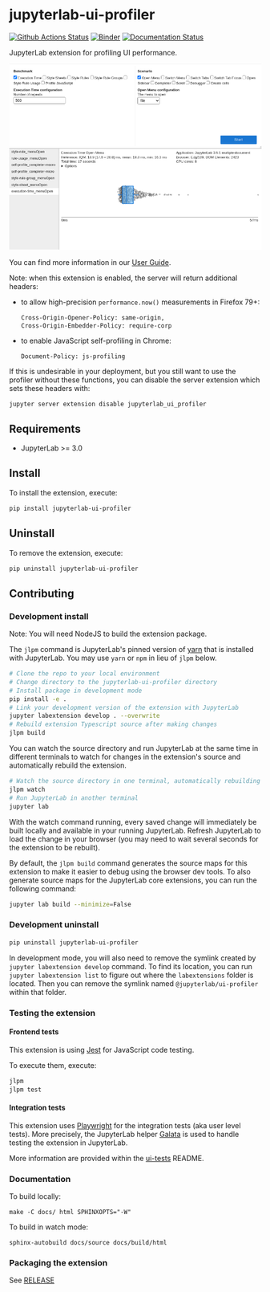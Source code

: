 # jupyterlab-ui-profiler

[![Github Actions Status](https://github.com/jupyterlab/ui-profiler/workflows/Build/badge.svg)](https://github.com/jupyterlab/ui-profiler/actions/workflows/build.yml)
[![Binder](https://mybinder.org/badge_logo.svg)](https://mybinder.org/v2/gh/jupyterlab/ui-profiler/main?urlpath=lab)
[![Documentation Status](https://readthedocs.org/projects/ui-profiler/badge/?version=latest)](http://ui-profiler.readthedocs.io/en/latest/)

JupyterLab extension for profiling UI performance.

![UI Profiler UI](https://raw.githubusercontent.com/jupyterlab/ui-profiler/main/ui-tests/tests/results.spec.ts-snapshots/ui-profiler-with-boxplot-linux.png)

You can find more information in our [User Guide](https://ui-profiler.readthedocs.io/en/latest/user_guide.html).

Note: when this extension is enabled, the server will return additional headers:

- to allow high-precision `performance.now()` measurements in Firefox 79+:

  ```
  Cross-Origin-Opener-Policy: same-origin,
  Cross-Origin-Embedder-Policy: require-corp
  ```

- to enable JavaScript self-profiling in Chrome:
  ```
  Document-Policy: js-profiling
  ```

If this is undesirable in your deployment, but you still want to use the profiler without these functions,
you can disable the server extension which sets these headers with:

```
jupyter server extension disable jupyterlab_ui_profiler
```

## Requirements

- JupyterLab >= 3.0

## Install

To install the extension, execute:

```bash
pip install jupyterlab-ui-profiler
```

## Uninstall

To remove the extension, execute:

```bash
pip uninstall jupyterlab-ui-profiler
```

## Contributing

### Development install

Note: You will need NodeJS to build the extension package.

The `jlpm` command is JupyterLab's pinned version of
[yarn](https://yarnpkg.com/) that is installed with JupyterLab. You may use
`yarn` or `npm` in lieu of `jlpm` below.

```bash
# Clone the repo to your local environment
# Change directory to the jupyterlab-ui-profiler directory
# Install package in development mode
pip install -e .
# Link your development version of the extension with JupyterLab
jupyter labextension develop . --overwrite
# Rebuild extension Typescript source after making changes
jlpm build
```

You can watch the source directory and run JupyterLab at the same time in different terminals to watch for changes in the extension's source and automatically rebuild the extension.

```bash
# Watch the source directory in one terminal, automatically rebuilding when needed
jlpm watch
# Run JupyterLab in another terminal
jupyter lab
```

With the watch command running, every saved change will immediately be built locally and available in your running JupyterLab. Refresh JupyterLab to load the change in your browser (you may need to wait several seconds for the extension to be rebuilt).

By default, the `jlpm build` command generates the source maps for this extension to make it easier to debug using the browser dev tools. To also generate source maps for the JupyterLab core extensions, you can run the following command:

```bash
jupyter lab build --minimize=False
```

### Development uninstall

```bash
pip uninstall jupyterlab-ui-profiler
```

In development mode, you will also need to remove the symlink created by `jupyter labextension develop`
command. To find its location, you can run `jupyter labextension list` to figure out where the `labextensions`
folder is located. Then you can remove the symlink named `@jupyterlab/ui-profiler` within that folder.

### Testing the extension

#### Frontend tests

This extension is using [Jest](https://jestjs.io/) for JavaScript code testing.

To execute them, execute:

```sh
jlpm
jlpm test
```

#### Integration tests

This extension uses [Playwright](https://playwright.dev/docs/intro/) for the integration tests (aka user level tests).
More precisely, the JupyterLab helper [Galata](https://github.com/jupyterlab/jupyterlab/tree/master/galata) is used to handle testing the extension in JupyterLab.

More information are provided within the [ui-tests](https://github.com/jupyterlab/ui-profiler/main/ui-tests/README.md) README.

### Documentation

To build locally:

```
make -C docs/ html SPHINXOPTS="-W"
```

To build in watch mode:

```
sphinx-autobuild docs/source docs/build/html
```

### Packaging the extension

See [RELEASE](https://github.com/jupyterlab/ui-profiler/main/RELEASE.md)
